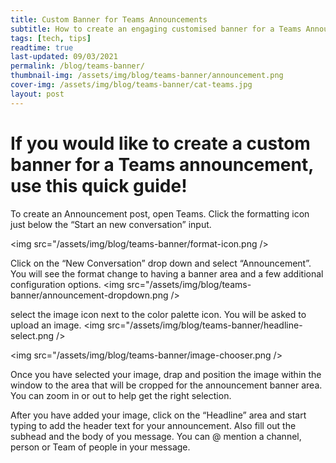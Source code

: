 ```yaml
---
title: Custom Banner for Teams Announcements
subtitle: How to create an engaging customised banner for a Teams Announcement post
tags: [tech, tips]
readtime: true
last-updated: 09/03/2021
permalink: /blog/teams-banner/
thumbnail-img: /assets/img/blog/teams-banner/announcement.png
cover-img: /assets/img/blog/teams-banner/cat-teams.jpg
layout: post
---
```

# If you would like to create a custom banner for a Teams announcement, use this quick guide!

To create an Announcement post, open Teams. Click the formatting icon just below the “Start an new conversation” input.

<img src="/assets/img/blog/teams-banner/format-icon.png />

Click on the “New Conversation” drop down and select “Announcement”. You will see the format change to having a banner area and a few additional configuration options.
<img src="/assets/img/blog/teams-banner/announcement-dropdown.png />

select the image icon next to the color palette icon. You will be asked to upload an image.
<img src="/assets/img/blog/teams-banner/headline-select.png />

<img src="/assets/img/blog/teams-banner/image-chooser.png />

Once you have selected your image, drap and position the image within the window to the area that will be cropped for the announcement banner area. You can zoom in or out to help get the right selection.

After you have added your image, click on the “Headline” area and start typing to add the header text for your announcement. Also fill out the subhead and the body of you message. You can @ mention a channel, person or Team of people in your message.